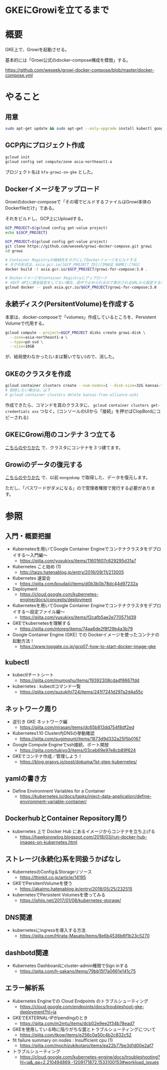 GKEにGrowiを立てるまで
==================

# 概要

GKE上で、Growiを起動させる。

基本的には「Growi公式のdocker-compose構成を模倣」する。

https://github.com/weseek/growi-docker-compose/blob/master/docker-compose.yml

# やること

## 用意

```bash
sudo apt-get update && sudo apt-get --only-upgrade install kubectl google-cloud-sdk google-cloud-sdk-app-engine-grpc google-cloud-sdk-pubsub-emulator google-cloud-sdk-app-engine-go google-cloud-sdk-cloud-build-local google-cloud-sdk-datastore-emulator google-cloud-sdk-app-engine-python google-cloud-sdk-cbt google-cloud-sdk-bigtable-emulator google-cloud-sdk-app-engine-python-extras google-cloud-sdk-datalab google-cloud-sdk-app-engine-java
```

## GCP内にプロジェクト作成

```bash
gcloud init
gcloud config set compute/zone asia-northeast1-a
```

プロジェクト名は `kfa-growi-on-gke` とした。

## Dockerイメージをアップロード

Growiのdocker-composeで「その場でビルドするファイルはGrowi本体のDockerfileだけ」である。

それをビルドし、GCP上にUploadする。

```bash
GCP_PROJECT=$(gcloud config get-value project)
echo ${GCP_PROJECT}

GCP_PROJECT=$(gcloud config get-value project)
git clone https://github.com/weseek/growi-docker-compose.git growi
cd growi

# Container Registryの格納先をタグにしてDockerイメージをビルドする
# タグの形式は、asia.gcr.io/[GCP_PROJECT_ID]/[IMAGE_NAME]:[TAG]
docker build -t asia.gcr.io/$GCP_PROJECT/growi-for-compose:3.0 .

# DockerイメージをContainer Registryにアップロード
# ※GCP APIに課金設定をしてない場合、途中で止められるので表示されるURLから設定する事。
gcloud docker -- push asia.gcr.io/$GCP_PROJECT/growi-for-compose:3.0

```

## 永続ディスク(PersitentVolume)を作成する

本家は、docker-composeで「volumes」作成しているところを、Persistent Volumeで代用する。

```bash
gcloud compute --project=$GCP_PROJECT disks create growi-disk \
  --zone=asia-northeast1-a \
  --type=pd-ssd \
  --size=10GB
```

が、結局使わなかった(いまは繋いでない)ので、消した。

## GKEのクラスタを作成

```bash
gcloud container clusters create --num-nodes=1 --disk-size=32G kansai-free-alliance-wiki
# 削除したい場合は、以下
# gcloud container clusters delete kansai-free-alliance-wiki
```

作成できたら、コマンドを其のクラスタに、 `gcloud container clusters get-credentials xxx` つなぐ。(コンソールのUIから「接続」を押せばClopBordにコピーされる)

## GKEにGrowi用のコンテナ３つ立てる

[こちらのやりかた](https://github.com/kazuhito-m/cloud-orchestration/tree/master/gcp/gke/growi#instration) で、クラスタにコンテナを３つ建てます。

## Growiのデータの復元する

[こちらのやりかた](https://github.com/kazuhito-m/cloud-orchestration/tree/master/gcp/gke/growi#other) で、以前 `mongodump` で取得した、データを復元します。

ただし、「パスワードがダメになる」ので管理者権限で発行する必要があります。

# 参照

## 入門・概要把握

- Kubernetesを用いてGoogle Container Engineでコンテナクラスタをデプロイする〜入門編〜
  - <https://qiita.com/yusukixs/items/11601607c629295d31a7>
- Kubernetes こと始め (1)
  - <http://taizo.hatenablog.jp/entry/2016/09/11/213005>
- Kubernetes 速習会
  - <https://qiita.com/koudaiii/items/d0b3b0b78dc44d97232a>
- Deployment
  - <https://cloud.google.com/kubernetes-engine/docs/concepts/deployment>
- Kubernetesを用いてGoogle Container Engineでコンテナクラスタをデプロイする〜設定ファイル編〜
  - <https://qiita.com/yusukixs/items/f2cafb5ae2e770571d39>
- GKEでkubernetesを理解する
  - <https://qiita.com/ntoreg/items/74aa6de2f8f29b4a3b79>
- Google Container Engine (GKE) での Dockerイメージを使ったコンテナの起動方法！
  - <https://www.topgate.co.jp/gcp07-how-to-start-docker-image-gke>

## kubectl

- kubectlチートシート
  - <https://qiita.com/mumoshu/items/19392308cdadf8667fdd>
- kubernetes : kubectlコマンド一覧
  - <https://qiita.com/suzukihi724/items/241f7241d297a2d4a55c>

## ネットワーク周り

- 逆引き GKE ネットワーク編
  - <https://qiita.com/nirasan/items/dc65b813dd754f8df2ed>
- Kubernetes1.10 Cluster内DNSの挙動確認
  - <https://qiita.com/sugimount/items/1873d9d332a25f5b0167>
- Google Compute Engineでssh接続、ポート開放
  - <https://qiita.com/tukiyo3/items/03ceb69e97e8cb89f624>
- GKEでコンテナ作成／管理しよう！
  - <https://blog.grasys.io/post/dokuma/1st-step-kubernetes/>

## yamlの書き方

- Define Environment Variables for a Container
  - <https://kubernetes.io/docs/tasks/inject-data-application/define-environment-variable-container/>

## DockerhubとContainer Repository周り

- kubernetes 上で Docker Hub にあるイメージからコンテナを立ち上げる
  - <https://hawksnowlog.blogspot.com/2018/03/run-docker-hub-images-on-kubernetes.html>


## ストレージ(永続化)系を同扱うかばなし

- KubernetesのConfig＆Storageリソース
  - <https://thinkit.co.jp/article/14195>
- GKEでPersitentVolumeを使う
  - <https://akaimo.hatenablog.jp/entry/2018/05/25/232515>
- kubernetesでPersistent Volumesを使ってみる
  - <https://ishiis.net/2017/01/08/kubernetes-storage/>

## DNS関連

- kubernetesにingressを導入する方法
  - <https://qiita.com/Hirata-Masato/items/8e6b4536b6f1b23c5270>

## dashbotd関連

- Kubernetes Dashboardにcluster-admin権限でSign inする
  - <https://qiita.com/h-sakano/items/79bb15f7a0661e141c75>

## エラー解析系

- Kubernetes Engineでの Cloud Endpoints のトラブルシューティング
  - <https://cloud.google.com/endpoints/docs/troubleshoot-gke-deployment?hl=ja>
- GKEでEXTERNAL-IPがpendingのとき
  - <https://qiita.com/m2mtu/items/dcb02e9ee2f34b78ead7>
- GKEを使用している時に陥りがちな罠とトラブルシューティングについて
  - <https://qiita.com/tkow/items/e256c0a50c4b2c832c52>
- fit failure summary on nodes : Insufficient cpu (1)
  - <https://qiita.com/mochizukikotaro/items/ea22b77be3d1d00e2af7>
- トラブルシューティング
  - <https://cloud.google.com/kubernetes-engine/docs/troubleshooting?hl=ja&_ga=2.210494869.-1209171872.1533100153#workload_issues>
